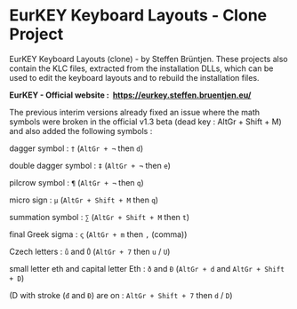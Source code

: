 # EurKEY Keyboard Layouts - Clone Project
EurKEY Keyboard Layouts (clone) - by Steffen Brüntjen. These projects also contain the KLC files, extracted from the installation DLLs, which can be used to edit the keyboard layouts and to rebuild the installation files.

**EurKEY - Official website&nbsp;: &nbsp;https://eurkey.steffen.bruentjen.eu/**

The previous interim versions already fixed an issue where the math symbols were broken in the official v1.3 beta (dead key : AltGr + Shift + M) and also added the following symbols :

dagger symbol :  `†` (`AltGr + ¬` then `d`)

double dagger symbol :  `‡` (`AltGr + ¬` then `e`)

pilcrow symbol :  `¶` (`AltGr + ¬` then `q`)

micro sign :  `µ` (`AltGr + Shift + M` then `q`)

summation symbol :  `∑` (`AltGr + Shift + M` then `t`)

final Greek sigma :  `ς` (`AltGr + m` then `,` (comma))

Czech letters :  `ů` and `Ů` (`AltGr + 7` then `u` / `U`)

small letter eth and capital letter Eth :  `ð` and `Ð` (`AltGr + d` and `AltGr + Shift + D`)

(D with stroke (`đ` and `Đ`) are on :  `AltGr + Shift + 7` then `d` / `D`)
